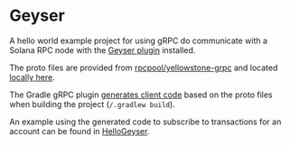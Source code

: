 # Geyser

A hello world example project for using gRPC do communicate with a Solana RPC node with
the [Geyser plugin](https://docs.anza.xyz/validator/geyser/)
installed.

The proto files are provided from [rpcpool/yellowstone-grpc](https://github.com/rpcpool/yellowstone-grpc) and located
[locally here](https://github.com/sava-software/geyser/tree/main/src/main/proto).

The Gradle gRPC
plugin [generates client code](https://github.com/sava-software/geyser/tree/main/build/generated/source/proto/main)
based on the proto files when building the project (`/.gradlew build`).

An example using the generated code to subscribe to transactions for an account can be found
in [HelloGeyser](https://github.com/sava-software/geyser/tree/main/src/main/java/software/sava/grpc/geyser/HelloGeyser.java).
